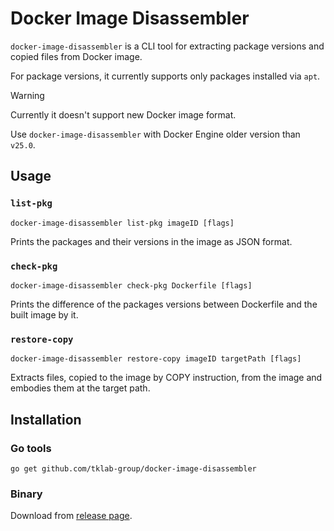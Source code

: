# Docker Image Disassembler

`docker-image-disassembler` is a CLI tool for extracting package versions and copied files from Docker image.

For package versions, it currently supports only packages installed via `apt`.

> [!WARNING]
> Currently it doesn't support new Docker image format.
>
> Use `docker-image-disassembler` with Docker Engine older version than `v25.0`.

## Usage

### `list-pkg`
```shell
docker-image-disassembler list-pkg imageID [flags]
```

Prints the packages and their versions in the image as JSON format.

### `check-pkg`
```shell
docker-image-disassembler check-pkg Dockerfile [flags]
```

Prints the difference of the packages versions between Dockerfile and the built image by it.

### `restore-copy`
```shell
docker-image-disassembler restore-copy imageID targetPath [flags]
```

Extracts files, copied to the image by COPY instruction, from the image and embodies them at the target path.

## Installation

### Go tools

```shell
go get github.com/tklab-group/docker-image-disassembler
```

### Binary

Download from [release page](https://github.com/tklab-group/docker-image-disassembler/releases/latest).